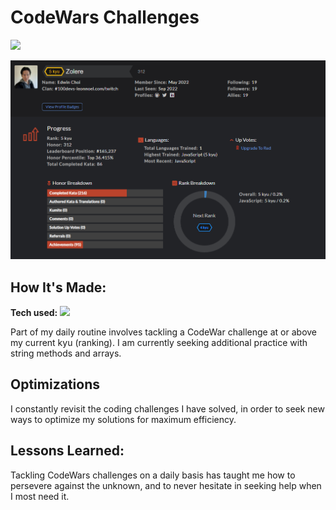 # CodeWars Challenges
<a href="https://www.codewars.com/users/Zolere" target="_blank">
  <img src="https://img.shields.io/static/v1?label=|&message=CODEWARS&color=23555f&style=plastic&logo=codewars&logo-color=white"/>
</a>

![Codewars Profile](https://github.com/ec-coding/CodeWars/blob/main/CodeWars%205kyu.png)

## How It's Made:

**Tech used:** <img src="https://img.shields.io/static/v1?label=|&message=JAVASCRIPT&color=3c7f5d&style=plastic&logo=javascript"/>

Part of my daily routine involves tackling a CodeWar challenge at or above my current kyu (ranking). I am currently seeking additional practice with string methods and arrays.

## Optimizations

I constantly revisit the coding challenges I have solved, in order to seek new ways to optimize my solutions for maximum efficiency.

## Lessons Learned:

Tackling CodeWars challenges on a daily basis has taught me how to persevere against the unknown, and to never hesitate in seeking help when I most need it. 
